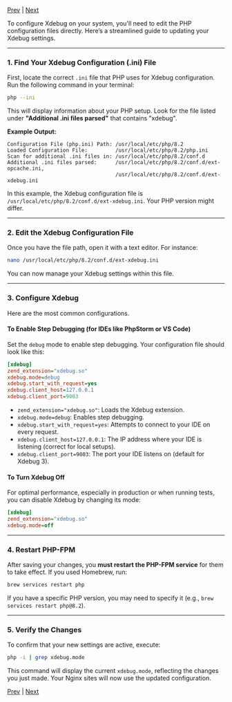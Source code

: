 [Prev](/page-05.md) | [Next](/page-07.md)

To configure Xdebug on your system, you'll need to edit the PHP configuration files directly. Here’s a streamlined guide to updating your Xdebug settings.

-----

### 1\. Find Your Xdebug Configuration (.ini) File

First, locate the correct `.ini` file that PHP uses for Xdebug configuration. Run the following command in your terminal:

```bash
php --ini
```

This will display information about your PHP setup. Look for the file listed under **"Additional .ini files parsed"** that contains "xdebug".

**Example Output:**

```plaintext
Configuration File (php.ini) Path: /usr/local/etc/php/8.2
Loaded Configuration File:         /usr/local/etc/php/8.2/php.ini
Scan for additional .ini files in: /usr/local/etc/php/8.2/conf.d
Additional .ini files parsed:      /usr/local/etc/php/8.2/conf.d/ext-opcache.ini,
                                   /usr/local/etc/php/8.2/conf.d/ext-xdebug.ini
```

In this example, the Xdebug configuration file is `/usr/local/etc/php/8.2/conf.d/ext-xdebug.ini`. Your PHP version might differ.

-----

### 2\. Edit the Xdebug Configuration File

Once you have the file path, open it with a text editor. For instance:

```bash
nano /usr/local/etc/php/8.2/conf.d/ext-xdebug.ini
```

You can now manage your Xdebug settings within this file.

-----

### 3\. Configure Xdebug

Here are the most common configurations.

#### To Enable Step Debugging (for IDEs like PhpStorm or VS Code)

Set the `debug` mode to enable step debugging. Your configuration file should look like this:

```ini
[xdebug]
zend_extension="xdebug.so"
xdebug.mode=debug
xdebug.start_with_request=yes
xdebug.client_host=127.0.0.1
xdebug.client_port=9003
```

  * `zend_extension="xdebug.so"`: Loads the Xdebug extension.
  * `xdebug.mode=debug`: Enables step debugging.
  * `xdebug.start_with_request=yes`: Attempts to connect to your IDE on every request.
  * `xdebug.client_host=127.0.0.1`: The IP address where your IDE is listening (correct for local setups).
  * `xdebug.client_port=9003`: The port your IDE listens on (default for Xdebug 3).

#### To Turn Xdebug Off

For optimal performance, especially in production or when running tests, you can disable Xdebug by changing its mode:

```ini
[xdebug]
zend_extension="xdebug.so"
xdebug.mode=off
```

-----

### 4\. Restart PHP-FPM

After saving your changes, you **must restart the PHP-FPM service** for them to take effect. If you used Homebrew, run:

```bash
brew services restart php
```

If you have a specific PHP version, you may need to specify it (e.g., `brew services restart php@8.2`).

-----

### 5\. Verify the Changes

To confirm that your new settings are active, execute:

```bash
php -i | grep xdebug.mode
```

This command will display the current `xdebug.mode`, reflecting the changes you just made. Your Nginx sites will now use the updated configuration.

[Prev](/page-05.md) | [Next](/page-07.md)